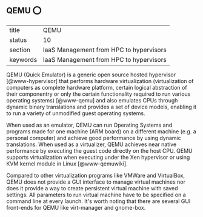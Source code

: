 ## QEMU :o:


|          |                                         |
| -------- | --------------------------------------- |
| title    | QEMU                                    | 
| status   | 10                                      |
| section  | IaaS Management from HPC to hypervisors |
| keywords | IaaS Management from HPC to hypervisors |


     
QEMU (Quick Emulator) is a generic open source hosted
hypervisor [@www-hypervisor] that performs hardware virtualization
(virtualization of computers as complete hardware platform, certain
logical abstraction of their componentry or only the certain
functionality required to run various operating systems)
 [@www-qemu] and also emulates CPUs through dynamic binary
translations and provides a set of device models, enabling it to run a
variety of unmodified guest operating systems.
     
When used as an emulator, QEMU can run Operating Systems and programs
made for one machine (ARM board) on a different machine (e.g. a
personal computer) and achieve good performance by using dynamic
translations.  When used as a virtualizer, QEMU achieves near native
performance by executing the guest code directly on the host CPU. QEMU
supports virtualization when executing under the Xen hypervisor or
using KVM kernel module in Linux [@www-qemuwiki].

Compared to other virtualization programs like VMWare and VirtualBox,
QEMU does not provide a GUI interface to manage virtual machines nor
does it provide a way to create persistent virtual machine with saved
settings. All parameters to run virtual machine have to be specified
on a command line at every launch. It's worth noting that there are
several GUI front-ends for QEMU like virt-manager and gnome-box.



